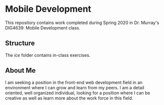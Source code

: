 # Mobile Development
This repository contains work completed during Spring 2020 in Dr. Murray's DIG4639: Mobile Development class.

## Structure
The *ice* folder contains in-class exercises. 

## About Me
 I am seeking a position in the front-end web development field in an environment where I can grow and learn from my peers. I am a detail oriented, well organized individual, looking for a position where I can be creative as well as learn more about the work force in this field.